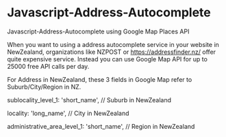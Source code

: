 # Javascript-Address-Autocomplete
Javascript-Address-Autocomplete using Google Map Places API

When you want to using a address autocomplete service in your website in NewZealand, organizations like NZPOST or https://addressfinder.nz/ offer quite expensive service. Instead you can use Google Map API for up to 25000 free API calls per day.

For Address in NewZealand, these 3 fields in Google Map refer to Suburb/City/Region in NZ.

sublocality_level_1: 'short_name',          // Suburb in NewZealand

locality: 'long_name',                      // City in NewZealand

administrative_area_level_1: 'short_name',  // Region in NewZealand
